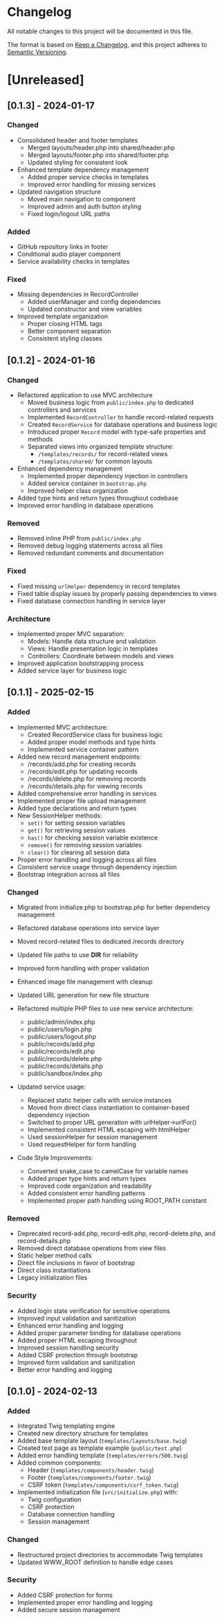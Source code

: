 # Changelog
All notable changes to this project will be documented in this file.

The format is based on [Keep a Changelog](https://keepachangelog.com/en/1.0.0/),
and this project adheres to [Semantic Versioning](https://semver.org/spec/v2.0.0.html).

# [Unreleased]

## [0.1.3] - 2024-01-17

### Changed
- Consolidated header and footer templates
  - Merged layouts/header.php into shared/header.php
  - Merged layouts/footer.php into shared/footer.php
  - Updated styling for consistent look
- Enhanced template dependency management
  - Added proper service checks in templates
  - Improved error handling for missing services
- Updated navigation structure
  - Moved main navigation to component
  - Improved admin and auth button styling
  - Fixed login/logout URL paths

### Added
- GitHub repository links in footer
- Conditional audio player component
- Service availability checks in templates

### Fixed
- Missing dependencies in RecordController
  - Added userManager and config dependencies
  - Updated constructor and view variables
- Improved template organization
  - Proper closing HTML tags
  - Better component separation
  - Consistent styling classes

## [0.1.2] - 2024-01-16

### Changed
- Refactored application to use MVC architecture
  - Moved business logic from `public/index.php` to dedicated controllers and services
  - Implemented `RecordController` to handle record-related requests
  - Created `RecordService` for database operations and business logic
  - Introduced proper `Record` model with type-safe properties and methods
  - Separated views into organized template structure:
    - `/templates/records/` for record-related views
    - `/templates/shared/` for common layouts
- Enhanced dependency management
  - Implemented proper dependency injection in controllers
  - Added service container in `bootstrap.php`
  - Improved helper class organization
- Added type hints and return types throughout codebase
- Improved error handling in database operations

### Removed
- Removed inline PHP from `public/index.php`
- Removed debug logging statements across all files
- Removed redundant comments and documentation

### Fixed
- Fixed missing `urlHelper` dependency in record templates
- Fixed table display issues by properly passing dependencies to views
- Fixed database connection handling in service layer

### Architecture
- Implemented proper MVC separation:
  - Models: Handle data structure and validation
  - Views: Handle presentation logic in templates
  - Controllers: Coordinate between models and views
- Improved application bootstrapping process
- Added service layer for business logic

## [0.1.1] - 2025-02-15

### Added
- Implemented MVC architecture:
  - Created RecordService class for business logic
  - Added proper model methods and type hints
  - Implemented service container pattern
- Added new record management endpoints:
  - /records/add.php for creating records
  - /records/edit.php for updating records
  - /records/delete.php for removing records
  - /records/details.php for viewing records
- Added comprehensive error handling in services
- Implemented proper file upload management
- Added type declarations and return types
- New SessionHelper methods:
  - `set()` for setting session variables
  - `get()` for retrieving session values
  - `has()` for checking session variable existence
  - `remove()` for removing session variables
  - `clear()` for clearing all session data
- Proper error handling and logging across all files
- Consistent service usage through dependency injection
- Bootstrap integration across all files

### Changed
- Migrated from initialize.php to bootstrap.php for better dependency management
- Refactored database operations into service layer
- Moved record-related files to dedicated /records directory
- Updated file paths to use __DIR__ for reliability
- Improved form handling with proper validation
- Enhanced image file management with cleanup
- Updated URL generation for new file structure
- Refactored multiple PHP files to use new service architecture:
  - public/admin/index.php
  - public/users/login.php
  - public/users/logout.php
  - public/records/add.php
  - public/records/edit.php
  - public/records/delete.php
  - public/records/details.php
  - public/sandbox/index.php

- Updated service usage:
  - Replaced static helper calls with service instances
  - Moved from direct class instantiation to container-based dependency injection
  - Switched to proper URL generation with urlHelper->urlFor()
  - Implemented consistent HTML escaping with htmlHelper
  - Used sessionHelper for session management
  - Used requestHelper for form handling

- Code Style Improvements:
  - Converted snake_case to camelCase for variable names
  - Added proper type hints and return types
  - Improved code organization and readability
  - Added consistent error handling patterns
  - Implemented proper path handling using ROOT_PATH constant

### Removed
- Deprecated record-add.php, record-edit.php, record-delete.php, and record-details.php
- Removed direct database operations from view files
- Static helper method calls
- Direct file inclusions in favor of bootstrap
- Direct class instantiations
- Legacy initialization files

### Security
- Added login state verification for sensitive operations
- Improved input validation and sanitization
- Enhanced error handling and logging
- Added proper parameter binding for database operations
- Added proper HTML escaping throughout
- Improved session handling security
- Added CSRF protection through bootstrap
- Improved form validation and sanitization
- Better error handling and logging

## [0.1.0] - 2024-02-13

### Added
- Integrated Twig templating engine
- Created new directory structure for templates
- Added base template layout (`templates/layouts/base.twig`)
- Created test page as template example (`public/test.php`)
- Added error handling template (`templates/errors/500.twig`)
- Added common components:
  - Header (`templates/components/header.twig`)
  - Footer (`templates/components/footer.twig`)
  - CSRF token (`templates/components/csrf_token.twig`)
- Implemented initialization file (`src/initialize.php`) with:
  - Twig configuration
  - CSRF protection
  - Database connection handling
  - Session management

### Changed
- Restructured project directories to accommodate Twig templates
- Updated WWW_ROOT definition to handle edge cases

### Security
- Added CSRF protection for forms
- Implemented proper error handling and logging
- Added secure session management 